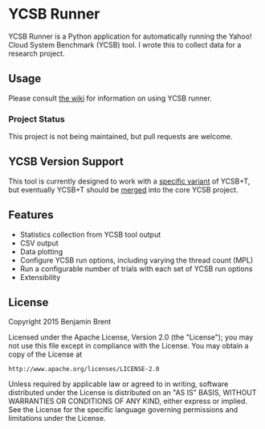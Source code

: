 # YCSB Runner

YCSB Runner is a Python application for automatically running the Yahoo! Cloud
System Benchmark (YCSB) tool. I wrote this to collect data for a research project.

## Usage

Please consult [the wiki](https://github.com/benjaminbrent/YCSB-runner/wiki) for information on using YCSB runner.

### Project Status

This project is not being maintained, but pull requests are welcome.

## YCSB Version Support

This tool is currently designed to work with a [specific
variant](https://github.com/benjaminbrent/YCSB/tree/mi-mo-anomalies-project) of
YCSB+T, but eventually YCSB+T should be
[merged](https://github.com/brianfrankcooper/YCSB/pull/169) into the core YCSB
project.

## Features

 - Statistics collection from YCSB tool output
 - CSV output
 - Data plotting
 - Configure YCSB run options, including varying the thread count (MPL)
 - Run a configurable number of trials with each set of YCSB run options
 - Extensibility

## License

Copyright 2015 Benjamin Brent

Licensed under the Apache License, Version 2.0 (the "License");
you may not use this file except in compliance with the License.
You may obtain a copy of the License at

    http://www.apache.org/licenses/LICENSE-2.0

Unless required by applicable law or agreed to in writing, software
distributed under the License is distributed on an "AS IS" BASIS,
WITHOUT WARRANTIES OR CONDITIONS OF ANY KIND, either express or implied.
See the License for the specific language governing permissions and
limitations under the License.
